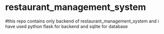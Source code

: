 # restaurant_management_system
#this repo contains only backend of restaurant_management_system and i have used python flask for backend and sqlite for database

